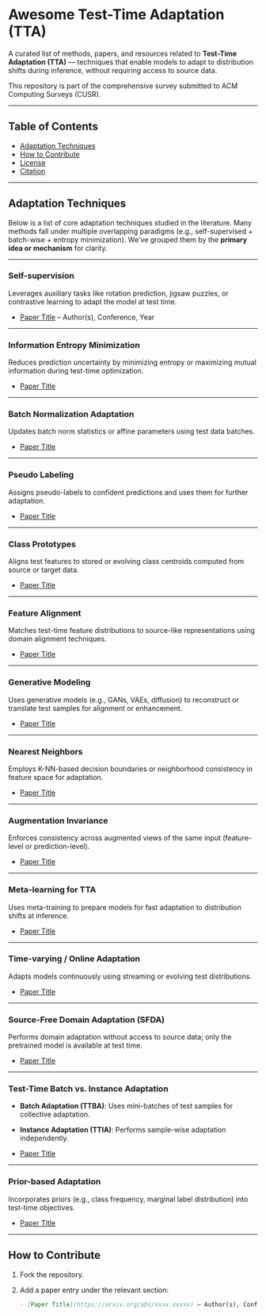 # Awesome Test-Time Adaptation (TTA)

A curated list of methods, papers, and resources related to **Test-Time Adaptation (TTA)** — techniques that enable models to adapt to distribution shifts during inference, without requiring access to source data.

This repository is part of the comprehensive survey submitted to ACM Computing Surveys (CUSR).

---

## Table of Contents

- [Adaptation Techniques](#adaptation-techniques)
- [How to Contribute](#how-to-contribute)
- [License](#license)
- [Citation](#citation)

---

## Adaptation Techniques

Below is a list of core adaptation techniques studied in the literature. Many methods fall under multiple overlapping paradigms (e.g., self-supervised + batch-wise + entropy minimization). We've grouped them by the **primary idea or mechanism** for clarity.

---

### Self-supervision
Leverages auxiliary tasks like rotation prediction, jigsaw puzzles, or contrastive learning to adapt the model at test time.

- [Paper Title](#) – Author(s), Conference, Year

---

### Information Entropy Minimization
Reduces prediction uncertainty by minimizing entropy or maximizing mutual information during test-time optimization.

- [Paper Title](#)

---

### Batch Normalization Adaptation
Updates batch norm statistics or affine parameters using test data batches.

- [Paper Title](#)

---

### Pseudo Labeling
Assigns pseudo-labels to confident predictions and uses them for further adaptation.

- [Paper Title](#)

---

### Class Prototypes
Aligns test features to stored or evolving class centroids computed from source or target data.

- [Paper Title](#)

---

### Feature Alignment
Matches test-time feature distributions to source-like representations using domain alignment techniques.

- [Paper Title](#)

---

### Generative Modeling
Uses generative models (e.g., GANs, VAEs, diffusion) to reconstruct or translate test samples for alignment or enhancement.

- [Paper Title](#)

---

### Nearest Neighbors
Employs K-NN-based decision boundaries or neighborhood consistency in feature space for adaptation.

- [Paper Title](#)

---

### Augmentation Invariance
Enforces consistency across augmented views of the same input (feature-level or prediction-level).

- [Paper Title](#)

---

### Meta-learning for TTA
Uses meta-training to prepare models for fast adaptation to distribution shifts at inference.

- [Paper Title](#)

---

### Time-varying / Online Adaptation
Adapts models continuously using streaming or evolving test distributions.

- [Paper Title](#)

---

### Source-Free Domain Adaptation (SFDA)
Performs domain adaptation without access to source data; only the pretrained model is available at test time.

- [Paper Title](#)

---

### Test-Time Batch vs. Instance Adaptation
- **Batch Adaptation (TTBA)**: Uses mini-batches of test samples for collective adaptation.
- **Instance Adaptation (TTIA)**: Performs sample-wise adaptation independently.

- [Paper Title](#)

---

### Prior-based Adaptation
Incorporates priors (e.g., class frequency, marginal label distribution) into test-time objectives.

- [Paper Title](#)

---

## How to Contribute

1. Fork the repository.
2. Add a paper entry under the relevant section:

   ```markdown
   - [Paper Title](https://arxiv.org/abs/xxxx.xxxxx) – Author(s), Conference, Year
